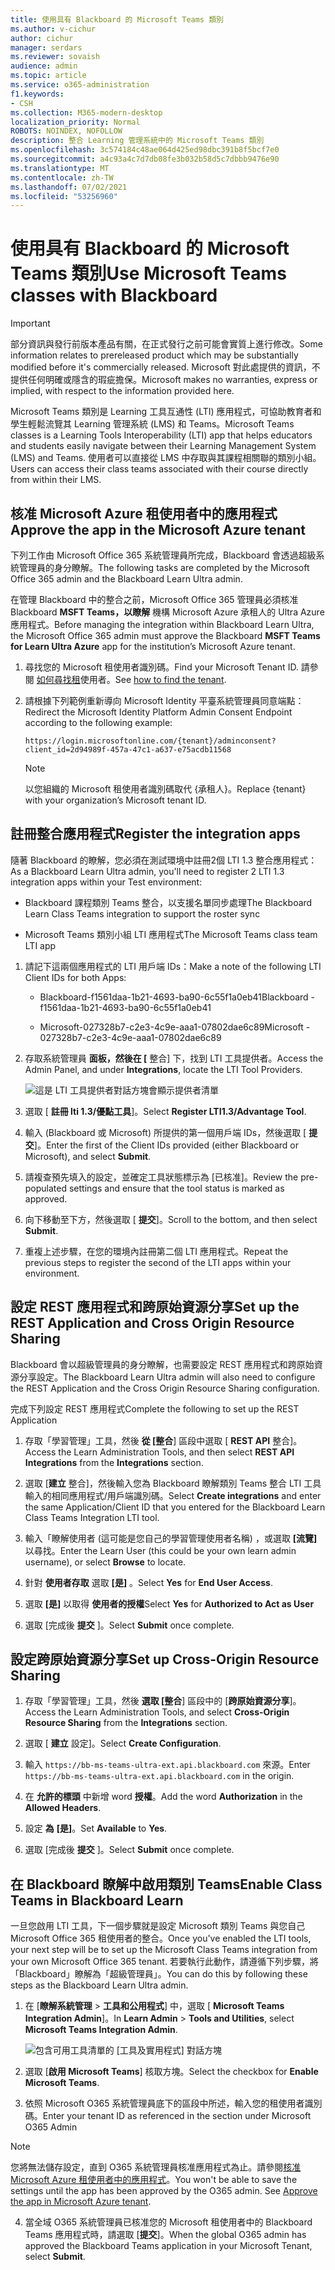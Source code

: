 ```yaml
---
title: 使用具有 Blackboard 的 Microsoft Teams 類別
ms.author: v-cichur
author: cichur
manager: serdars
ms.reviewer: sovaish
audience: admin
ms.topic: article
ms.service: o365-administration
f1.keywords:
- CSH
ms.collection: M365-modern-desktop
localization_priority: Normal
ROBOTS: NOINDEX, NOFOLLOW
description: 整合 Learning 管理系統中的 Microsoft Teams 類別
ms.openlocfilehash: 3c574184c48ae064d425ed98dbc391b8f5bcf7e0
ms.sourcegitcommit: a4c93a4c7d7db08fe3b032b58d5c7dbbb9476e90
ms.translationtype: MT
ms.contentlocale: zh-TW
ms.lasthandoff: 07/02/2021
ms.locfileid: "53256960"
---
```

# <a name="use-microsoft-teams-classes-with-blackboard"></a><span data-ttu-id="68e2c-103">使用具有 Blackboard 的 Microsoft Teams 類別</span><span class="sxs-lookup"><span data-stu-id="68e2c-103">Use Microsoft Teams classes with Blackboard</span></span>

> [!IMPORTANT]
> <span data-ttu-id="68e2c-104">部分資訊與發行前版本產品有關，在正式發行之前可能會實質上進行修改。</span><span class="sxs-lookup"><span data-stu-id="68e2c-104">Some information relates to prereleased product which may be substantially modified before it's commercially released.</span></span> <span data-ttu-id="68e2c-105">Microsoft 對此處提供的資訊，不提供任何明確或隱含的瑕疵擔保。</span><span class="sxs-lookup"><span data-stu-id="68e2c-105">Microsoft makes no warranties, express or implied, with respect to the information provided here.</span></span>

<span data-ttu-id="68e2c-106">Microsoft Teams 類別是 Learning 工具互通性 (LTI) 應用程式，可協助教育者和學生輕鬆流覽其 Learning 管理系統 (LMS) 和 Teams。</span><span class="sxs-lookup"><span data-stu-id="68e2c-106">Microsoft Teams classes is a Learning Tools Interoperability (LTI) app that helps educators and students easily navigate between their Learning Management System (LMS) and Teams.</span></span> <span data-ttu-id="68e2c-107">使用者可以直接從 LMS 中存取與其課程相關聯的類別小組。</span><span class="sxs-lookup"><span data-stu-id="68e2c-107">Users can access their class teams associated with their course directly from within their LMS.</span></span>

## <a name="approve-the-app-in-the-microsoft-azure-tenant"></a><span data-ttu-id="68e2c-108">核准 Microsoft Azure 租使用者中的應用程式</span><span class="sxs-lookup"><span data-stu-id="68e2c-108">Approve the app in the Microsoft Azure tenant</span></span>

<span data-ttu-id="68e2c-109">下列工作由 Microsoft Office 365 系統管理員所完成，Blackboard 會透過超級系統管理員的身分瞭解。</span><span class="sxs-lookup"><span data-stu-id="68e2c-109">The following tasks are completed by the Microsoft Office 365 admin and the Blackboard Learn Ultra admin.</span></span>

<span data-ttu-id="68e2c-110">在管理 Blackboard 中的整合之前，Microsoft Office 365 管理員必須核准 Blackboard **MSFT Teams，以瞭解** 機構 Microsoft Azure 承租人的 Ultra Azure 應用程式。</span><span class="sxs-lookup"><span data-stu-id="68e2c-110">Before managing the integration within Blackboard Learn Ultra, the Microsoft Office 365 admin must approve the Blackboard **MSFT Teams for Learn Ultra Azure** app for the institution’s Microsoft Azure tenant.</span></span>

1. <span data-ttu-id="68e2c-111">尋找您的 Microsoft 租使用者識別碼。</span><span class="sxs-lookup"><span data-stu-id="68e2c-111">Find your Microsoft Tenant ID.</span></span> <span data-ttu-id="68e2c-112">請參閱 [如何尋找租](/azure/active-directory/fundamentals/active-directory-how-to-find-tenant)使用者。</span><span class="sxs-lookup"><span data-stu-id="68e2c-112">See [how to find the tenant](/azure/active-directory/fundamentals/active-directory-how-to-find-tenant).</span></span>

2. <span data-ttu-id="68e2c-113">請根據下列範例重新導向 Microsoft Identity 平臺系統管理員同意端點：</span><span class="sxs-lookup"><span data-stu-id="68e2c-113">Redirect the Microsoft Identity Platform Admin Consent Endpoint according to the following example:</span></span>

   `https://login.microsoftonline.com/{tenant}/adminconsent?client_id=2d94989f-457a-47c1-a637-e75acdb11568`

   > [!NOTE]
   > <span data-ttu-id="68e2c-114">以您組織的 Microsoft 租使用者識別碼取代 {承租人}。</span><span class="sxs-lookup"><span data-stu-id="68e2c-114">Replace {tenant} with your organization’s Microsoft tenant ID.</span></span>

## <a name="register-the-integration-apps"></a><span data-ttu-id="68e2c-115">註冊整合應用程式</span><span class="sxs-lookup"><span data-stu-id="68e2c-115">Register the integration apps</span></span>

<span data-ttu-id="68e2c-116">隨著 Blackboard 的瞭解，您必須在測試環境中註冊2個 LTI 1.3 整合應用程式：</span><span class="sxs-lookup"><span data-stu-id="68e2c-116">As a Blackboard Learn Ultra admin, you'll need to register 2 LTI 1.3 integration apps within your Test environment:</span></span>

- <span data-ttu-id="68e2c-117">Blackboard 課程類別 Teams 整合，以支援名單同步處理</span><span class="sxs-lookup"><span data-stu-id="68e2c-117">The Blackboard Learn Class Teams integration to support the roster sync</span></span>

- <span data-ttu-id="68e2c-118">Microsoft Teams 類別小組 LTI 應用程式</span><span class="sxs-lookup"><span data-stu-id="68e2c-118">The Microsoft Teams class team LTI app</span></span>

1. <span data-ttu-id="68e2c-119">請記下這兩個應用程式的 LTI 用戶端 IDs：</span><span class="sxs-lookup"><span data-stu-id="68e2c-119">Make a note of the following LTI Client IDs for both Apps:</span></span>

    - <span data-ttu-id="68e2c-120">Blackboard-f1561daa-1b21-4693-ba90-6c55f1a0eb41</span><span class="sxs-lookup"><span data-stu-id="68e2c-120">Blackboard - f1561daa-1b21-4693-ba90-6c55f1a0eb41</span></span>

    - <span data-ttu-id="68e2c-121">Microsoft-027328b7-c2e3-4c9e-aaa1-07802dae6c89</span><span class="sxs-lookup"><span data-stu-id="68e2c-121">Microsoft - 027328b7-c2e3-4c9e-aaa1-07802dae6c89</span></span>

2. <span data-ttu-id="68e2c-122">存取系統管理員 **面板，然後在 [** 整合] 下，找到 LTI 工具提供者。</span><span class="sxs-lookup"><span data-stu-id="68e2c-122">Access the Admin Panel, and under **Integrations**, locate the LTI Tool Providers.</span></span>

   ![這是 LTI 工具提供者對話方塊會顯示提供者清單](../media/lti-media/lti-tool-providers.png)

3. <span data-ttu-id="68e2c-124">選取 [ **註冊 lti 1.3/優點工具**]。</span><span class="sxs-lookup"><span data-stu-id="68e2c-124">Select **Register LTI1.3/Advantage Tool**.</span></span>

4. <span data-ttu-id="68e2c-125">輸入 (Blackboard 或 Microsoft) 所提供的第一個用戶端 IDs，然後選取 [ **提交**]。</span><span class="sxs-lookup"><span data-stu-id="68e2c-125">Enter the first of the Client IDs provided (either Blackboard or Microsoft), and select **Submit**.</span></span>

5. <span data-ttu-id="68e2c-126">請複查預先填入的設定，並確定工具狀態標示為 [已核准]。</span><span class="sxs-lookup"><span data-stu-id="68e2c-126">Review the pre-populated settings and ensure that the tool status is marked as approved.</span></span>

6. <span data-ttu-id="68e2c-127">向下移動至下方，然後選取 [ **提交**]。</span><span class="sxs-lookup"><span data-stu-id="68e2c-127">Scroll to the bottom, and then select **Submit**.</span></span>

7. <span data-ttu-id="68e2c-128">重複上述步驟，在您的環境內註冊第二個 LTI 應用程式。</span><span class="sxs-lookup"><span data-stu-id="68e2c-128">Repeat the previous steps to register the second of the LTI apps within your environment.</span></span>

## <a name="set-up-the-rest-application-and-cross-origin-resource-sharing"></a><span data-ttu-id="68e2c-129">設定 REST 應用程式和跨原始資源分享</span><span class="sxs-lookup"><span data-stu-id="68e2c-129">Set up the REST Application and Cross Origin Resource Sharing</span></span>

<span data-ttu-id="68e2c-130">Blackboard 會以超級管理員的身分瞭解，也需要設定 REST 應用程式和跨原始資源分享設定。</span><span class="sxs-lookup"><span data-stu-id="68e2c-130">The Blackboard Learn Ultra admin will also need to configure the REST Application and the Cross Origin Resource Sharing configuration.</span></span>

<span data-ttu-id="68e2c-131">完成下列設定 REST 應用程式</span><span class="sxs-lookup"><span data-stu-id="68e2c-131">Complete the following to set up the REST Application</span></span>

1. <span data-ttu-id="68e2c-132">存取「學習管理」工具，然後 **從 [整合**] 區段中選取 [ **REST API** 整合]。</span><span class="sxs-lookup"><span data-stu-id="68e2c-132">Access the Learn Administration Tools, and then select **REST API Integrations** from the **Integrations** section.</span></span>

2. <span data-ttu-id="68e2c-133">選取 [**建立** 整合]，然後輸入您為 Blackboard 瞭解類別 Teams 整合 LTI 工具輸入的相同應用程式/用戶端識別碼。</span><span class="sxs-lookup"><span data-stu-id="68e2c-133">Select **Create integrations** and enter the same Application/Client ID that you entered for the Blackboard Learn Class Teams Integration LTI tool.</span></span>

3. <span data-ttu-id="68e2c-134">輸入「瞭解使用者 (這可能是您自己的學習管理使用者名稱) ，或選取 **[流覽]** 以尋找。</span><span class="sxs-lookup"><span data-stu-id="68e2c-134">Enter the Learn User (this could be your own learn admin username), or select **Browse** to locate.</span></span>

4. <span data-ttu-id="68e2c-135">針對 **使用者存取** 選取 **[是]** 。</span><span class="sxs-lookup"><span data-stu-id="68e2c-135">Select **Yes** for **End User Access**.</span></span>

5. <span data-ttu-id="68e2c-136">選取 **[是]** 以取得 **使用者的授權**</span><span class="sxs-lookup"><span data-stu-id="68e2c-136">Select **Yes** for **Authorized to Act as User**</span></span>

6. <span data-ttu-id="68e2c-137">選取 [完成後 **提交** ]。</span><span class="sxs-lookup"><span data-stu-id="68e2c-137">Select **Submit** once complete.</span></span>

## <a name="set-up-cross-origin-resource-sharing"></a><span data-ttu-id="68e2c-138">設定跨原始資源分享</span><span class="sxs-lookup"><span data-stu-id="68e2c-138">Set up Cross-Origin Resource Sharing</span></span>

1. <span data-ttu-id="68e2c-139">存取「學習管理」工具，然後 **選取 [整合**] 區段中的 [**跨原始資源分享**]。</span><span class="sxs-lookup"><span data-stu-id="68e2c-139">Access the Learn Administration Tools, and select **Cross-Origin Resource Sharing** from the **Integrations** section.</span></span>

2. <span data-ttu-id="68e2c-140">選取 [ **建立** 設定]。</span><span class="sxs-lookup"><span data-stu-id="68e2c-140">Select **Create Configuration**.</span></span>

3. <span data-ttu-id="68e2c-141">輸入 `https://bb-ms-teams-ultra-ext.api.blackboard.com` 來源。</span><span class="sxs-lookup"><span data-stu-id="68e2c-141">Enter `https://bb-ms-teams-ultra-ext.api.blackboard.com` in the origin.</span></span>

4. <span data-ttu-id="68e2c-142">在 **允許的標頭** 中新增 word **授權**。</span><span class="sxs-lookup"><span data-stu-id="68e2c-142">Add the word **Authorization** in the **Allowed Headers**.</span></span>

5. <span data-ttu-id="68e2c-143">設定 **為** **[是]**。</span><span class="sxs-lookup"><span data-stu-id="68e2c-143">Set **Available** to **Yes**.</span></span>

6. <span data-ttu-id="68e2c-144">選取 [完成後 **提交** ]。</span><span class="sxs-lookup"><span data-stu-id="68e2c-144">Select **Submit** once complete.</span></span>

## <a name="enable-class-teams-in-blackboard-learn"></a><span data-ttu-id="68e2c-145">在 Blackboard 瞭解中啟用類別 Teams</span><span class="sxs-lookup"><span data-stu-id="68e2c-145">Enable Class Teams in Blackboard Learn</span></span>

<span data-ttu-id="68e2c-146">一旦您啟用 LTI 工具，下一個步驟就是設定 Microsoft 類別 Teams 與您自己 Microsoft Office 365 租使用者的整合。</span><span class="sxs-lookup"><span data-stu-id="68e2c-146">Once you've enabled the LTI tools, your next step will be to set up the Microsoft Class Teams integration from your own Microsoft Office 365 tenant.</span></span> <span data-ttu-id="68e2c-147">若要執行此動作，請遵循下列步驟，將「Blackboard」瞭解為「超級管理員」。</span><span class="sxs-lookup"><span data-stu-id="68e2c-147">You can do this by following these steps as the Blackboard Learn Ultra admin.</span></span>

1. <span data-ttu-id="68e2c-148">在 [**瞭解系統管理**  >  **工具和公用程式**] 中，選取 [ **Microsoft Teams Integration Admin**]。</span><span class="sxs-lookup"><span data-stu-id="68e2c-148">In **Learn Admin** > **Tools and Utilities**, select **Microsoft Teams Integration Admin**.</span></span>

   ![包含可用工具清單的 [工具及實用程式] 對話方塊](../media/lti-media/tools-utilities.png)

2. <span data-ttu-id="68e2c-150">選取 [**啟用 Microsoft Teams**] 核取方塊。</span><span class="sxs-lookup"><span data-stu-id="68e2c-150">Select the checkbox for **Enable Microsoft Teams**.</span></span>

3. <span data-ttu-id="68e2c-151">依照 Microsoft O365 系統管理員底下的區段中所述，輸入您的租使用者識別碼。</span><span class="sxs-lookup"><span data-stu-id="68e2c-151">Enter your tenant ID as referenced in the section under Microsoft O365 Admin</span></span>

 > [!NOTE]
 > <span data-ttu-id="68e2c-152">您將無法儲存設定，直到 O365 系統管理員核准應用程式為止。請參閱[核准 Microsoft Azure 租使用者中的應用程式](#approve-the-app-in-the-microsoft-azure-tenant)。</span><span class="sxs-lookup"><span data-stu-id="68e2c-152">You won't be able to save the settings until the app has been approved by the O365 admin. See [Approve the app in Microsoft Azure tenant](#approve-the-app-in-the-microsoft-azure-tenant).</span></span>

4. <span data-ttu-id="68e2c-153">當全域 O365 系統管理員已核准您的 Microsoft 租使用者中的 Blackboard Teams 應用程式時，請選取 [**提交**]。</span><span class="sxs-lookup"><span data-stu-id="68e2c-153">When the global O365 admin has approved the Blackboard Teams application in your Microsoft Tenant, select **Submit**.</span></span>
